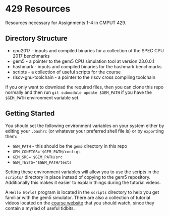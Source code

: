 # 429 Resources
Resources necessary for Assignments 1-4 in CMPUT 429.

## Directory Structure
- cpu2017 - inputs and compiled binaries for a collection of the SPEC CPU 2017 benchmarks
- gem5 - a pointer to the gem5 CPU simulation tool at version 23.0.0.1
- hashmark - inputs and compiled binaries for the hashmark benchmarks
- scripts - a collection of useful scripts for the course
- riscv-gnu-toolchain - a pointer to the riscv cross compiling toolchain

If you only want to download the required files, then you can clone this repo normally and then run `git submodule update $GEM_PATH` if you have the `$GEM_PATH` environment variable set.

## Getting Started
You should set the following environment variables on your system either by editing your `.bashrc` (or whatever your preferred shell file is) or by `export`ing them:
- `GEM_PATH` - this should be the `gem5` directory in this repo
- `GEM_CONFIGS='$GEM_PATH/configs`
- `GEM_SRC='$GEM_PATH/src`
- `GEM_TESTS='$GEM_PATH/tests`

Setting these environment variables will allow you to use the scripts in the `scripts/` directory in place instead of copying to the gem5 repository. Additionally this makes it easier to explain things during the tutorial videos.

A `Hello World!` program is located in the `scripts` directory to help you get familiar with the gem5 simulator. There are also a collection of tutorial videos located on the [course website](https://cmput429.github.io/429-labs/) that you should watch, since they contain a myriad of useful tidbits.
